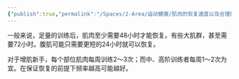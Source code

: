 ```yaml
---
{"publish":true,"permalink":"/Spaces/2-Area/运动健康/肌肉的恢复速度以及合理的训练频率.md","title":"肌肉的恢复速度以及合理的训练频率","created":"2022-12-03","modified":"2023-03-14","cssclasses":""}
---
```



一般来说，足量的训练后，肌肉至少需要48小时才能恢复。有些大肌群，甚至需要72小时。腹肌可能只需要更短的24小时就可以恢复。

对于增肌新手，每个部位肌肉每周训练2～3次；而中、高阶训练者每周1～2次为宜。在保证恢复的前提下频率越高可能越好。
